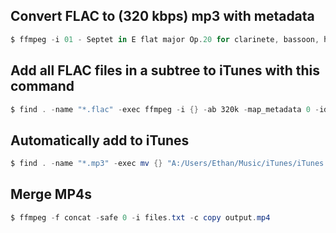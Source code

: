 ## Convert FLAC to (320 kbps) mp3 with metadata
```powershell
$ ffmpeg -i 01 - Septet in E flat major Op.20 for clarinete, bassoon, horn, violin, viola, cello & double bass - Adagio-allegro con brio.flac -ab 320k -map_metadata 0 -id3v2_version 3 output.mp3
```


## Add all FLAC files in a subtree to iTunes with this command

```powershell
$ find . -name "*.flac" -exec ffmpeg -i {} -ab 320k -map_metadata 0 -id3v2_version 3 {}.mp3 \;
```

## Automatically add to iTunes
```powershell
$ find . -name "*.mp3" -exec mv {} "A:/Users/Ethan/Music/iTunes/iTunes Media/Automatically Add to iTunes.localized/" \;
```

## Merge MP4s
```powershell
$ ffmpeg -f concat -safe 0 -i files.txt -c copy output.mp4
```